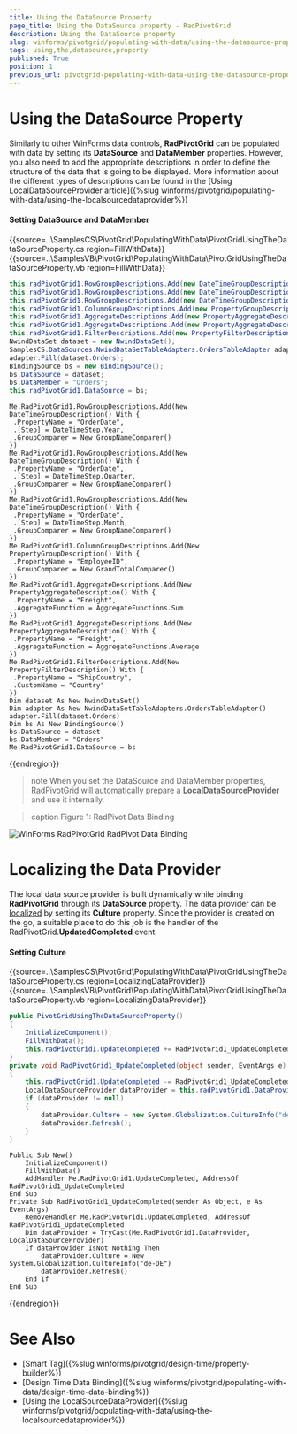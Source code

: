 ```yaml
---
title: Using the DataSource Property
page_title: Using the DataSource property - RadPivotGrid
description: Using the DataSource property
slug: winforms/pivotgrid/populating-with-data/using-the-datasource-property
tags: using,the,datasource,property
published: True
position: 1
previous_url: pivotgrid-populating-with-data-using-the-datasource-property
---
```


# Using the DataSource Property

Similarly to other WinForms data controls, **RadPivotGrid** can be populated with data by setting its **DataSource** and **DataMember** properties. However, you also need to add the appropriate descriptions in order to define the structure of the data that is going to be displayed. More information about the different types of descriptions can be found in the [Using LocalDataSourceProvider article]({%slug winforms/pivotgrid/populating-with-data/using-the-localsourcedataprovider%})

#### Setting DataSource and DataMember

{{source=..\SamplesCS\PivotGrid\PopulatingWithData\PivotGridUsingTheDataSourceProperty.cs region=FillWithData}} 
{{source=..\SamplesVB\PivotGrid\PopulatingWithData\PivotGridUsingTheDataSourceProperty.vb region=FillWithData}} 

````C#
this.radPivotGrid1.RowGroupDescriptions.Add(new DateTimeGroupDescription() { PropertyName = "OrderDate", Step = DateTimeStep.Year, GroupComparer = new GroupNameComparer() });
this.radPivotGrid1.RowGroupDescriptions.Add(new DateTimeGroupDescription() { PropertyName = "OrderDate", Step = DateTimeStep.Quarter, GroupComparer = new GroupNameComparer() });
this.radPivotGrid1.RowGroupDescriptions.Add(new DateTimeGroupDescription() { PropertyName = "OrderDate", Step = DateTimeStep.Month, GroupComparer = new GroupNameComparer() });
this.radPivotGrid1.ColumnGroupDescriptions.Add(new PropertyGroupDescription() { PropertyName = "EmployeeID", GroupComparer = new GrandTotalComparer() });
this.radPivotGrid1.AggregateDescriptions.Add(new PropertyAggregateDescription() { PropertyName = "Freight", AggregateFunction = AggregateFunctions.Sum });
this.radPivotGrid1.AggregateDescriptions.Add(new PropertyAggregateDescription() { PropertyName = "Freight", AggregateFunction = AggregateFunctions.Average });
this.radPivotGrid1.FilterDescriptions.Add(new PropertyFilterDescription() { PropertyName = "ShipCountry", CustomName = "Country" });
NwindDataSet dataset = new NwindDataSet();
SamplesCS.DataSources.NwindDataSetTableAdapters.OrdersTableAdapter adapter = new SamplesCS.DataSources.NwindDataSetTableAdapters.OrdersTableAdapter();
adapter.Fill(dataset.Orders);
BindingSource bs = new BindingSource();
bs.DataSource = dataset;
bs.DataMember = "Orders";
this.radPivotGrid1.DataSource = bs;

````
````VB.NET
Me.RadPivotGrid1.RowGroupDescriptions.Add(New DateTimeGroupDescription() With {
 .PropertyName = "OrderDate",
 .[Step] = DateTimeStep.Year,
 .GroupComparer = New GroupNameComparer()
})
Me.RadPivotGrid1.RowGroupDescriptions.Add(New DateTimeGroupDescription() With {
 .PropertyName = "OrderDate",
 .[Step] = DateTimeStep.Quarter,
 .GroupComparer = New GroupNameComparer()
})
Me.RadPivotGrid1.RowGroupDescriptions.Add(New DateTimeGroupDescription() With {
 .PropertyName = "OrderDate",
 .[Step] = DateTimeStep.Month,
 .GroupComparer = New GroupNameComparer()
})
Me.RadPivotGrid1.ColumnGroupDescriptions.Add(New PropertyGroupDescription() With {
 .PropertyName = "EmployeeID",
 .GroupComparer = New GrandTotalComparer()
})
Me.RadPivotGrid1.AggregateDescriptions.Add(New PropertyAggregateDescription() With {
 .PropertyName = "Freight",
 .AggregateFunction = AggregateFunctions.Sum
})
Me.RadPivotGrid1.AggregateDescriptions.Add(New PropertyAggregateDescription() With {
 .PropertyName = "Freight",
 .AggregateFunction = AggregateFunctions.Average
})
Me.RadPivotGrid1.FilterDescriptions.Add(New PropertyFilterDescription() With {
 .PropertyName = "ShipCountry",
 .CustomName = "Country"
})
Dim dataset As New NwindDataSet()
Dim adapter As New NwindDataSetTableAdapters.OrdersTableAdapter()
adapter.Fill(dataset.Orders)
Dim bs As New BindingSource()
bs.DataSource = dataset
bs.DataMember = "Orders"
Me.RadPivotGrid1.DataSource = bs

````

{{endregion}} 

>note When you set the DataSource and DataMember properties, RadPivotGrid will automatically prepare a **LocalDataSourceProvider** and use it internally.
>

>caption Figure 1: RadPivot Data Binding

![WinForms RadPivotGrid RadPivot Data Binding](images/pivotgrid-populating-with-datausing-the-datasource-property.png)

# Localizing the Data Provider

The local data source provider is built dynamically while binding **RadPivotGrid** through its **DataSource** property. The data provider can be [localized](https://docs.telerik.com/devtools/winforms/pivotgrid/populating-with-data/using-the-localsourcedataprovider#the-culture-property) by setting its **Culture** property. Since the provider is created on the go, a suitable place to do this job is the handler of the RadPivotGrid.**UpdatedCompleted** event.

#### Setting Culture

{{source=..\SamplesCS\PivotGrid\PopulatingWithData\PivotGridUsingTheDataSourceProperty.cs region=LocalizingDataProvider}} 
{{source=..\SamplesVB\PivotGrid\PopulatingWithData\PivotGridUsingTheDataSourceProperty.vb region=LocalizingDataProvider}}
````C#
public PivotGridUsingTheDataSourceProperty()
{
    InitializeComponent();
    FillWithData();
    this.radPivotGrid1.UpdateCompleted += RadPivotGrid1_UpdateCompleted;
}
private void RadPivotGrid1_UpdateCompleted(object sender, EventArgs e)
{
    this.radPivotGrid1.UpdateCompleted -= RadPivotGrid1_UpdateCompleted;
    LocalDataSourceProvider dataProvider = this.radPivotGrid1.DataProvider as LocalDataSourceProvider;
    if (dataProvider != null)
    {
        dataProvider.Culture = new System.Globalization.CultureInfo("de-DE");
        dataProvider.Refresh();
    }
}

````
````VB.NET
Public Sub New()
    InitializeComponent()
    FillWithData()
    AddHandler Me.RadPivotGrid1.UpdateCompleted, AddressOf RadPivotGrid1_UpdateCompleted
End Sub
Private Sub RadPivotGrid1_UpdateCompleted(sender As Object, e As EventArgs)
    RemoveHandler Me.RadPivotGrid1.UpdateCompleted, AddressOf RadPivotGrid1_UpdateCompleted
    Dim dataProvider = TryCast(Me.RadPivotGrid1.DataProvider, LocalDataSourceProvider)
    If dataProvider IsNot Nothing Then
        dataProvider.Culture = New System.Globalization.CultureInfo("de-DE")
        dataProvider.Refresh()
    End If
End Sub

```` 



{{endregion}} 


# See Also

* [Smart Tag]({%slug winforms/pivotgrid/design-time/property-builder%})
* [Design Time Data Binding]({%slug winforms/pivotgrid/populating-with-data/design-time-data-binding%})
* [Using the LocalSourceDataProvider]({%slug winforms/pivotgrid/populating-with-data/using-the-localsourcedataprovider%})
 
